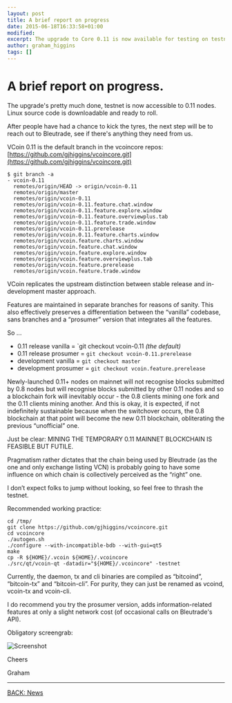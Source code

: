 ```yaml
---
layout: post
title: A brief report on progress
date: 2015-06-18T16:33:58+01:00
modified:
excerpt: The upgrade to Core 0.11 is now available for testing on testnet.
author: graham_higgins
tags: []
---
```


# A brief report on progress.

The upgrade's pretty much done, testnet is now accessible to 0.11 nodes. Linux source code is downloadable and ready to roll.

After people have had a chance to kick the tyres, the next step will be to reach out to Bleutrade, see if there's anything they need from us.

VCoin 0.11 is the default branch in the vcoincore repos: [https://github.com/gjhiggins/vcoincore.git](https://github.com/gjhiggins/vcoincore.git)

    $ git branch -a
    - vcoin-0.11
      remotes/origin/HEAD -> origin/vcoin-0.11
      remotes/origin/master
      remotes/origin/vcoin-0.11
      remotes/origin/vcoin-0.11.feature.chat.window
      remotes/origin/vcoin-0.11.feature.explore.window
      remotes/origin/vcoin-0.11.feature.overviewplus.tab
      remotes/origin/vcoin-0.11.feature.trade.window
      remotes/origin/vcoin-0.11.prerelease
      remotes/origin/vcoin.0.11.feature.charts.window
      remotes/origin/vcoin.feature.charts.window
      remotes/origin/vcoin.feature.chat.window
      remotes/origin/vcoin.feature.explore.window
      remotes/origin/vcoin.feature.overviewplus.tab
      remotes/origin/vcoin.feature.prerelease
      remotes/origin/vcoin.feature.trade.window

VCoin replicates the upstream distinction between stable release and in-development master approach.

Features are maintained in separate branches for reasons of sanity. This also effectively preserves a differentiation between the “vanilla” codebase, sans branches and a “prosumer” version that integrates all the features.

So ...

* 0.11 release vanilla = `git checkout vcoin-0.11 *(the default)*
* 0.11 release prosumer = `git checkout vcoin-0.11.prerelease`
* development vanilla = `git checkout master`
* development prosumer = `git checkout vcoin.feature.prerelease`

Newly-launched 0.11+ nodes on mainnet will not recognise blocks submitted by 0.8 nodes but will recognise blocks submitted by other 0.11 nodes and so a blockchain fork will inevitably occur - the 0.8 clients mining one fork and the 0.11 clients mining another. And this is okay, it is expected, if not indefinitely sustainable because when the switchover occurs, the 0.8 blockchain at that point will become the new 0.11 blockchain, obliterating the previous “unofficial” one.

Just be clear: MINING THE TEMPORARY 0.11 MAINNET BLOCKCHAIN IS FEASIBLE BUT FUTILE.

Pragmatism rather dictates that the chain being used by Bleutrade (as the one and only exchange listing VCN) is probably going to have some influence on which chain is collectively perceived as the “right” one. 

I don’t expect folks to jump without looking, so feel free to thrash the testnet.

Recommended working practice:

    cd /tmp/
    git clone https://github.com/gjhiggins/vcoincore.git
    cd vcoincore
    ./autogen.sh
    ./configure --with-incompatible-bdb --with-gui=qt5
    make
    cp -R ${HOME}/.vcoin ${HOME}/.vcoincore
    ./src/qt/vcoin-qt -datadir="${HOME}/.vcoincore" -testnet


Currently, the daemon, tx and cli binaries are compiled as “bitcoind”, “bitcoin-tx” and “bitcoin-cli”. For purity, they can just be renamed as vcoind, vcoin-tx and vcoin-cli.

I do recommend you try the prosumer version, adds information-related features at only a slight network cost (of occasional calls on Bleutrade's API).

Obligatory screengrab:

![Screenshot](http://i.imgur.com/BWU2eUb.png)


Cheers

Graham

---

<div><a markdown="0" href="{{ site.url }}/news" class="btn">BACK: News</a></div>